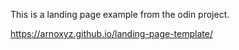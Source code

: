 This is a landing page example from the odin project.

https://arnoxyz.github.io/landing-page-template/
